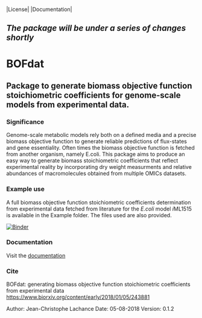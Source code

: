 |License| |Documentation|
## *The package will be under a series of changes shortly*
# BOFdat
## Package to generate biomass objective function stoichiometric coefficients for genome-scale models from experimental data.

### Significance

Genome-scale metabolic models rely both on a defined media and a precise biomass objective function to generate reliable predictions of flux-states and gene essentiality. Often times the biomass objective function is fetched from another organism, namely E.coli. This package aims to produce an easy way to generate biomass stoichiometric coefficients that reflect experimental reality by incorporating dry weight measurments and relative abundances of macromolecules obtained from multiple OMICs datasets. 

### Example use

A full biomass objective function stoichiometric coefficients determination from experimental data fetched from literature for the *E.coli* model *i*ML1515 is available in the Example folder. The files used are also provided. 

[![Binder](https://mybinder.org/badge.svg)](https://mybinder.org/v2/gh/jclachance/BOFdat/blob/master/Example_usage/Example.ipynb)

### Documentation

Visit the [documentation](http://BOFdat.readthedocs.org/)


### Cite
BOFdat: generating biomass objective function stoichiometric coefficients from experimental data
https://www.biorxiv.org/content/early/2018/01/05/243881




Author: Jean-Christophe Lachance
Date: 05-08-2018
Version: 0.1.2
